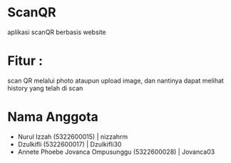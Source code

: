 # ScanQR
aplikasi scanQR berbasis website
# Fitur : 
scan QR melalui photo ataupun upload image, dan nantinya dapat melihat history yang telah di scan
# Nama Anggota
- Nurul Izzah (5322600015) | nizzahrm
- Dzulkifli (5322600017) | Dzulkifli30
- Annete Phoebe Jovanca Ompusunggu (5322600028) | Jovanca03
